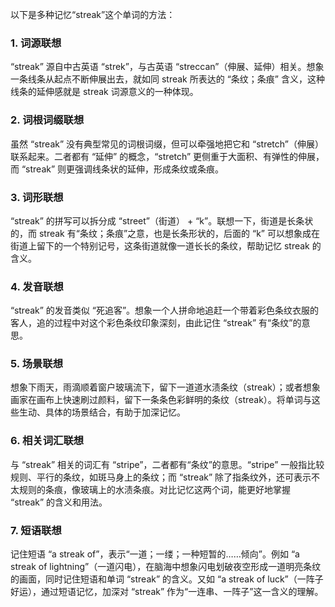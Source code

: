 以下是多种记忆“streak”这个单词的方法：

### 1. 词源联想
“streak” 源自中古英语 “strek”，与古英语 “streccan”（伸展、延伸）相关。想象一条线条从起点不断伸展出去，就如同 streak 所表达的 “条纹；条痕” 含义，这种线条的延伸感就是 streak 词源意义的一种体现。

### 2. 词根词缀联想
虽然 “streak” 没有典型常见的词根词缀，但可以牵强地把它和 “stretch”（伸展）联系起来。二者都有 “延伸” 的概念，“stretch” 更侧重于大面积、有弹性的伸展，而 “streak” 则更强调线条状的延伸，形成条纹或条痕。

### 3. 词形联想
“streak” 的拼写可以拆分成 “street”（街道） + “k”。联想一下，街道是长条状的，而 streak 有“条纹；条痕”之意，也是长条形状的，后面的 “k” 可以想象成在街道上留下的一个特别记号，这条街道就像一道长长的条纹，帮助记忆 streak 的含义。

### 4. 发音联想
“streak” 的发音类似 “死追客”。想象一个人拼命地追赶一个带着彩色条纹衣服的客人，追的过程中对这个彩色条纹印象深刻，由此记住 “streak” 有“条纹”的意思。

### 5. 场景联想
想象下雨天，雨滴顺着窗户玻璃流下，留下一道道水渍条纹（streak）；或者想象画家在画布上快速刷过颜料，留下一条条色彩鲜明的条纹（streak）。将单词与这些生动、具体的场景结合，有助于加深记忆。

### 6. 相关词汇联想
与 “streak” 相关的词汇有 “stripe”，二者都有“条纹”的意思。“stripe” 一般指比较规则、平行的条纹，如斑马身上的条纹；而 “streak” 除了指条纹外，还可表示不太规则的条痕，像玻璃上的水渍条痕。对比记忆这两个词，能更好地掌握 “streak” 的含义和用法。

### 7. 短语联想
记住短语 “a streak of”，表示“一道；一缕；一种短暂的……倾向”。例如 “a streak of lightning”（一道闪电），在脑海中想象闪电划破夜空形成一道明亮条纹的画面，同时记住短语和单词 “streak” 的含义。又如 “a streak of luck”（一阵子好运），通过短语记忆，加深对 “streak” 作为“一连串、一阵子”这一含义的理解。 